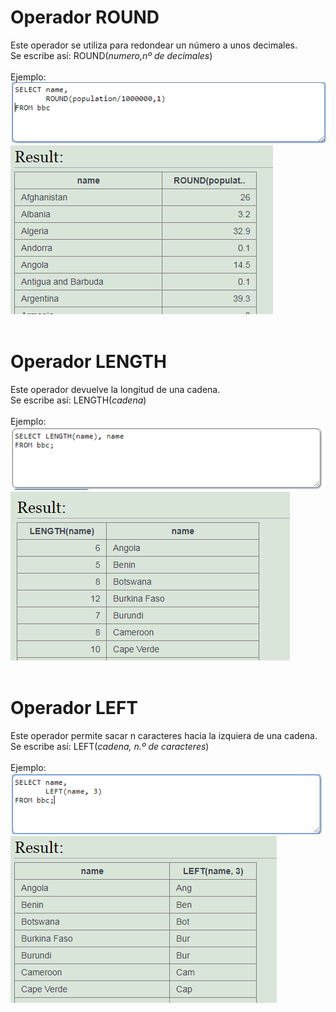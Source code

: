 <h1><b>Operador ROUND</b></h1>
Este operador se utiliza para redondear un número a unos decimales.<br/>
Se escribe así: ROUND(<i>numero,nº de decimales</i>)<br/>
<br/>
Ejemplo:<br/>
<img src="../imagenes/ROUND1.PNG">
<img src="../imagenes/ROUND2.PNG">
<br/>
<br/>
<h1><b>Operador LENGTH</b></h1>
Este operador devuelve la longitud de una cadena.<br/>
Se escribe así: LENGTH(<i>cadena</i>)<br/>
<br/>
Ejemplo:<br/>
<img src="../imagenes/LENGTH1.PNG">
<img src="../imagenes/LENGTH2.PNG">
<br/>
<br/>
<h1><b>Operador LEFT</b></h1>
Este operador permite sacar n caracteres hacia la izquiera de una cadena.<br/>
Se escribe así: LEFT(<i>cadena, n.º de caracteres</i>)<br/>
<br/>
Ejemplo:<br/>
<img src="../imagenes/LEFT1.PNG">
<img src="../imagenes/LEFT2.PNG">
